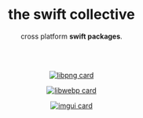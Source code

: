 <!-- markdownlint-configure-file {
  "MD013": {
    "code_blocks": false,
    "tables": false
  },
  "MD033": false,
  "MD041": false
} -->


<div align="center">

# the swift collective

cross platform **swift packages**.

<br/>
<br/>

[![libpng card](https://github-readme-stats.vercel.app/api/pin/?username=the-swift-collective&repo=libpng&show_icons=true&theme=kacho_ga)](https://github.com/the-swift-collective/libpng)

[![libwebp card](https://github-readme-stats.vercel.app/api/pin/?username=the-swift-collective&repo=libwebp&show_icons=true&theme=kacho_ga)](https://github.com/the-swift-collective/libwebp)

[![imgui card](https://github-readme-stats.vercel.app/api/pin/?username=the-swift-collective&repo=imgui&show_icons=true&theme=kacho_ga)](https://github.com/the-swift-collective/imgui)

<br/>
<br/>
